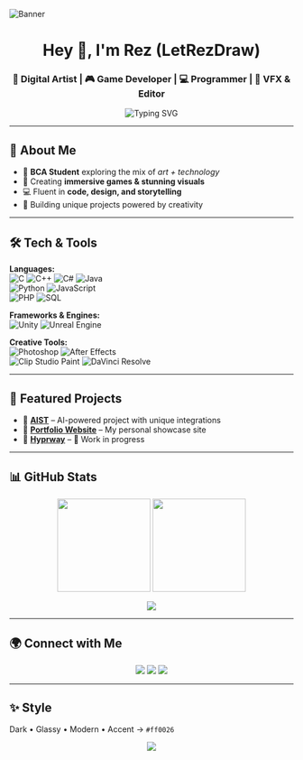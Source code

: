 ![Banner](https://cdna.artstation.com/p/assets/images/images/083/301/330/large/rezoxx-img-20241230-010636.jpg?1735501037)

<h1 align="center">Hey 👋, I'm Rez (LetRezDraw)</h1>
<h3 align="center">🎨 Digital Artist | 🎮 Game Developer | 💻 Programmer | 🎥 VFX & Editor</h3>

<p align="center">
  <img src="https://readme-typing-svg.herokuapp.com?font=Fira+Code&pause=2000&color=FF0026&width=500&lines=I+mix+Art+%2B+Code+to+create+Magic;Digital+Artist+%7C+Game+Developer;Programmer+%7C+Video+Editor+%7C+VFX;Always+Learning+%26+Building+🚀" alt="Typing SVG" />
</p>

---

## 💫 About Me  
- 🌱 **BCA Student** exploring the mix of *art + technology*  
- 🎨 Creating **immersive games & stunning visuals**  
- 💻 Fluent in **code, design, and storytelling**  
- 🚀 Building unique projects powered by creativity  

---

## 🛠️ Tech & Tools  

**Languages:**  
![C](https://img.shields.io/badge/-C-00599C?logo=c&logoColor=white) 
![C++](https://img.shields.io/badge/-C++-00599C?logo=cplusplus&logoColor=white) 
![C#](https://img.shields.io/badge/-C%23-239120?logo=csharp&logoColor=white) 
![Java](https://img.shields.io/badge/-Java-007396?logo=java&logoColor=white)  
![Python](https://img.shields.io/badge/-Python-3776AB?logo=python&logoColor=white) 
![JavaScript](https://img.shields.io/badge/-JavaScript-F7DF1E?logo=javascript&logoColor=black)  
![PHP](https://img.shields.io/badge/-PHP-777BB4?logo=php&logoColor=white) 
![SQL](https://img.shields.io/badge/-SQL-336791?logo=postgresql&logoColor=white)

**Frameworks & Engines:**  
![Unity](https://img.shields.io/badge/-Unity-000000?logo=unity&logoColor=white) 
![Unreal Engine](https://img.shields.io/badge/-Unreal-313131?logo=unrealengine&logoColor=white)  

**Creative Tools:**  
![Photoshop](https://img.shields.io/badge/-Photoshop-31A8FF?logo=adobephotoshop&logoColor=white) 
![After Effects](https://img.shields.io/badge/-After%20Effects-9999FF?logo=adobeaftereffects&logoColor=white)  
![Clip Studio Paint](https://img.shields.io/badge/-Clip%20Studio%20Paint-333333?logo=clipstudiopaint&logoColor=white) 
![DaVinci Resolve](https://img.shields.io/badge/-DaVinci%20Resolve-233A5C?logo=davinciresolve&logoColor=white)  

---

## 📌 Featured Projects  

- 🔹 [**AIST**](https://github.com/letrezdraw/AIST) – AI-powered project with unique integrations  
- 🔹 [**Portfolio Website**](https://github.com/letrezdraw/portfolio) – My personal showcase site  
- 🔹 [**Hyprway**](https://github.com/letrezdraw/Hyprway) – 🚧 Work in progress  

---

## 📊 GitHub Stats  

<p align="center">
  <img src="https://github-readme-stats.vercel.app/api?username=letrezdraw&show_icons=true&theme=radical&title_color=ff0026&icon_color=ff0026&hide_border=true" height="165"/>
  <img src="https://github-readme-stats.vercel.app/api/top-langs/?username=letrezdraw&layout=compact&theme=radical&title_color=ff0026&hide_border=true" height="165"/>
</p>

<p align="center">
  <img src="https://github-readme-streak-stats.herokuapp.com/?user=letrezdraw&theme=radical&ring=ff0026&fire=ff0026&hide_border=true" />
</p>

---

## 🌍 Connect with Me  

<p align="center">
  <a href="https://www.instagram.com/letrezdraw"><img src="https://img.shields.io/badge/Instagram-ff0026?style=for-the-badge&logo=instagram&logoColor=white"/></a>
  <a href="https://www.artstation.com/letrezdraw"><img src="https://img.shields.io/badge/ArtStation-13AFF0?style=for-the-badge&logo=artstation&logoColor=white"/></a>
  <a href="https://www.youtube.com/letrezdraw"><img src="https://img.shields.io/badge/YouTube-FF0000?style=for-the-badge&logo=youtube&logoColor=white"/></a>
</p>

---

## ✨ Style  
Dark • Glassy • Modern • Accent → `#ff0026`  

<p align="center">
  <img src="https://img.shields.io/badge/Made%20with-Love-ff0026?style=for-the-badge" />
</p>
